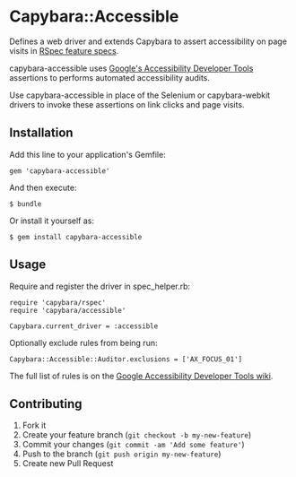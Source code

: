 # Capybara::Accessible

Defines a web driver and extends Capybara to assert accessibility on page visits in [RSpec feature specs](https://www.relishapp.com/rspec/rspec-rails/docs/feature-specs/feature-spec).

capybara-accessible uses [Google's Accessibility Developer Tools](https://code.google.com/p/accessibility-developer-tools/) assertions to performs automated accessibility audits.

Use capybara-accessible in place of the Selenium or capybara-webkit drivers to invoke these assertions on link clicks and page visits.

## Installation

Add this line to your application's Gemfile:

    gem 'capybara-accessible'

And then execute:

    $ bundle

Or install it yourself as:

    $ gem install capybara-accessible

## Usage

Require and register the driver in spec_helper.rb:

    require 'capybara/rspec'
    require 'capybara/accessible'

    Capybara.current_driver = :accessible

Optionally exclude rules from being run:

    Capybara::Accessible::Auditor.exclusions = ['AX_FOCUS_01']

The full list of rules is on the [Google Accessibility Developer Tools wiki](https://code.google.com/p/accessibility-developer-tools/wiki/AuditRules).

## Contributing

1. Fork it
2. Create your feature branch (`git checkout -b my-new-feature`)
3. Commit your changes (`git commit -am 'Add some feature'`)
4. Push to the branch (`git push origin my-new-feature`)
5. Create new Pull Request

